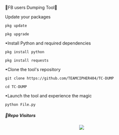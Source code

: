 🌟FB users Dumping Tool🌟

Update your packages
```
pkg update
```
```
pkg upgrade
```
•Install Python and required dependencies
```
pkg install python
```
```
pkg install requests
```
•Clone the tool's repository
```
git clone https://github.com/TEAMCIPHER404/TC-DUMP
```
```
cd TC-DUMP
```
•Launch the tool and experience the magic
```
python File.py
```


##### 👀Repo Visitors

<p align="center"> 
<img src="https://profile-counter.glitch.me/TC-DUMP/count.svg"/>
</p>
